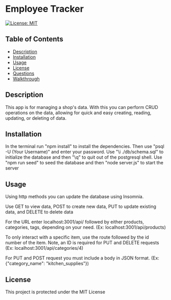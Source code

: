 # Employee Tracker
[![License: MIT](https://img.shields.io/badge/License-MIT-blue.svg)](https://opensource.org/licenses/MIT)

## Table of Contents

- [Description](#description)
- [Installation](#installation)
- [Usage](#usage)
- [License](#license)
- [Questions](#questions)
- [Walkthrough](#walkthrough)
  
## Description

This app is for managing a shop's data. With this you can perform CRUD operations on the data, allowing for quick and easy creating, reading, updating, or deleting of data.

## Installation

In the terminal run "npm install" to install the dependencies. Then use "psql -U (Your Username)" and enter your password. Use "\i ./db/schema.sql" to initialize the database and then "\q" to quit out of the postgresql shell. Use "npm run seed" to seed the database and then "node server.js" to start the server

## Usage

Using http methods you can update the database using Insomnia.

Use
GET to view data,
POST to create new data,
PUT to update existing data, and
DELETE to delete data

For the URL enter localhost:3001/api/ followed by either products, categories, tags, depending on your need.
(Ex: localhost:3001/api/products)

To only interact with a specific item, use the route followed by the id number of the item. Note, an ID is required for PUT and DELETE requests
(Ex: localhost:3001/api/categories/4)



For PUT and POST request you must include a body in JSON format. 
(Ex: {"category_name": "kitchen_supplies"})


## License

This project is protected under the MIT License
